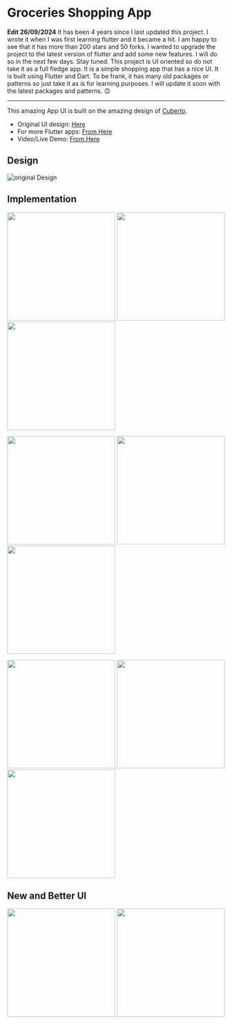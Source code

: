 # Groceries Shopping App

**Edit 26/09/2024** It has been 4 years since I last updated this project. I wrote it when I was first learning flutter and it became a hit. I am happy to see that it has more than 200 stars and 50 forks. I wanted to upgrade the project to the latest version of flutter and add some new features. I will do so in the next few days. Stay tuned.
This project is UI oriented so do not take it as a full fledge app. It is a simple shopping app that has a nice UI. It is built using Flutter and Dart.
To be frank, it has many old packages or patterns so just take it as is for learning purposes. I will update it soon with the latest packages and patterns. 🙃

---

This amazing App UI is built on the amazing design of [Cuberto](https://dribbble.com/cuberto "Cuberto").

- Original UI design: [Here](https://dribbble.com/shots/6120171-Groceries-Shopping-App-Interaction "Original Design URL")
- For more Flutter apps: [From Here](https://github.com/AhmedAbouelkher "profile")
- Video/Live Demo: [From Here](https://youtu.be/Um_O8Bpl7Yo "Demo")  


## Design
<!-- original_design.gif -->
![original Design](https://github.com/AhmedAbouelkher/groceries-shopping-flutter-app/blob/master/screenshots/original_design.gif "Design")

## Implementation

<img src="screenshots/screenshot_6.png" width="250"> <img src="screenshots/screenshot_1.png" width="250">  <img src="screenshots/screenshot_2.png" width="250">  

<img src="screenshots/screenshot_5.png" width="250">   <img src="screenshots/screenshot_4.png" width="250">    <img src="screenshots/screenshot_3.png" width="250">

<img src="screenshots/screenshot_7.png" width="250">   <img src="screenshots/screenshot_9.png" width="250"> <img src="screenshots/screenshot_8.png" width="250">

## New and Better UI

<img src="screenshots/screenshot10_new.png" width="250"> <img src="screenshots/screenshot11_new.png" width="250">
